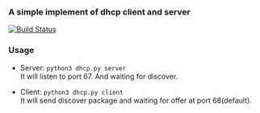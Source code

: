### A simple implement of dhcp client and server 
[![Build Status](https://travis-ci.org/kerol2r20/DHCP-implement.svg?branch=master)](https://travis-ci.org/kerol2r20/DHCP-implement)
### Usage
* Server: ```python3 dhcp.py server```  
It will listen to port 67. And waiting for discover.

* Client: ```python3 dhcp.py client```  
It will send discover package and waiting for offer at port 68(default).
